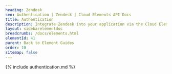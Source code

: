 ```yaml
---
heading: Zendesk
seo: Authentication | Zendesk | Cloud Elements API Docs
title: Authentication
description: Integrate Zendesk into your application via the Cloud Elements APIs.
layout: sidebarelementdoc
breadcrumbs: /docs/elements.html
elementId: 41
parent: Back to Element Guides
order: 10
sitemap: false
---
```


{% include authentication.md %}
